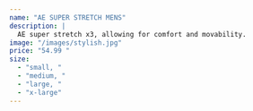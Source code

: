 ```yaml
---
name: "AE SUPER STRETCH MENS"
description: |
  AE super stretch x3, allowing for comfort and movability.
image: "/images/stylish.jpg"
price: "54.99 "
size:
  - "small, "
  - "medium, "
  - "large, "
  - "x-large"
---
```

